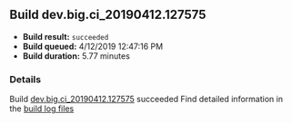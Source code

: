 ## Build dev.big.ci_20190412.127575
- **Build result:** `succeeded`
- **Build queued:** 4/12/2019 12:47:16 PM
- **Build duration:** 5.77 minutes
### Details
Build [dev.big.ci_20190412.127575](https://winappstudio.visualstudio.com/web/build.aspx?pcguid=a4ef43be-68ce-4195-a619-079b4d9834c2&builduri=vstfs%3a%2f%2f%2fBuild%2fBuild%2f27575) succeeded
Find detailed information in the [build log files](https://uwpctdiags.blob.core.windows.net/buildlogs/dev.big.ci_20190412.127575_logs.zip)
